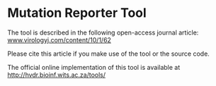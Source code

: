 # Mutation Reporter Tool

The tool is described in the following open-access journal article: www.virologyj.com/content/10/1/62

Please cite this article if you make use of the tool or the source code.

The official online implementation of this tool is available at http://hvdr.bioinf.wits.ac.za/tools/
